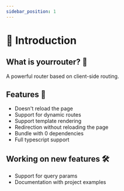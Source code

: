 ```yaml
---
sidebar_position: 1
---
```


# 👋 Introduction

## What is yourrouter? 🤔

A powerful router based on client-side routing.

## Features 🚀

- Doesn't reload the page
- Support for dynamic routes
- Support template rendering
- Redirection without reloading the page
- Bundle with 0 dependencies
- Full typescript support

## Working on new features 🛠️

- Support for query params
- Documentation with project examples
